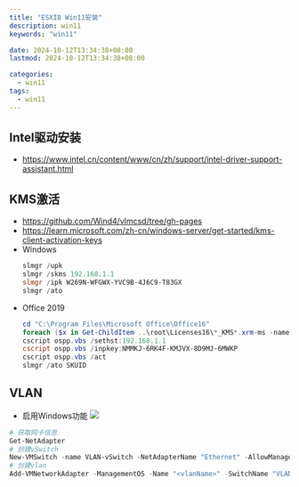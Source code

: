 ```yaml
---
title: "ESXI8 Win11安装"
description: win11
keywords: "win11"

date: 2024-10-12T13:34:38+08:00
lastmod: 2024-10-12T13:34:38+08:00

categories:
  - win11
tags: 
  - win11
---
```

## Intel驱动安装 
- https://www.intel.cn/content/www/cn/zh/support/intel-driver-support-assistant.html

## KMS激活
- https://github.com/Wind4/vlmcsd/tree/gh-pages
- https://learn.microsoft.com/zh-cn/windows-server/get-started/kms-client-activation-keys
- Windows
  ```powershell
  slmgr /upk
  slmgr /skms 192.168.1.1
  slmgr /ipk W269N-WFGWX-YVC9B-4J6C9-T83GX
  slmgr /ato
  ```
- Office 2019
  ```powershell
  cd "C:\Program Files\Microsoft Office\Office16"
  foreach ($x in Get-ChildItem ..\root\Licenses16\*_KMS*.xrm-ms -name) {cscript ospp.vbs /inslic:"..\root\Licenses16\$x"}
  cscript ospp.vbs /sethst:192.168.1.1
  cscript ospp.vbs /inpkey:NMMKJ-6RK4F-KMJVX-8D9MJ-6MWKP
  cscript ospp.vbs /act
  slmgr /ato SKUID
  ```
## VLAN
- 启用Windows功能
![](runners-add.png)
```powershell
# 获取网卡信息
Get-NetAdapter
# 创建vSwitch
New-VMSwitch -name VLAN-vSwitch -NetAdapterName "Ethernet" -AllowManagementOS $true
# 创建vlan
Add-VMNetworkAdapter -ManagementOS -Name "<vlanName>" -SwitchName "VLAN-vSwitch" -Passthru | Set-VMNetworkAdapterVlan -Access -VlanId <vlanId>
```